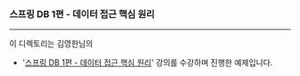 ### 스프링 DB 1편 - 데이터 접근 핵심 원리
*** 
이 디렉토리는 김영한님의 
- '[스프링 DB 1편 - 데이터 접근 핵심 원리](https://www.inflearn.com/course/%EC%8A%A4%ED%94%84%EB%A7%81-db-1)' 
강의를 수강하며 진행한 예제입니다.